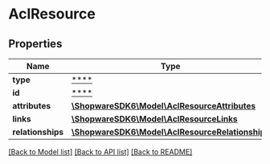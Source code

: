 # AclResource

## Properties
Name | Type | Description | Notes
------------ | ------------- | ------------- | -------------
**type** | [****](.md) |  | [optional] 
**id** | [****](.md) |  | [optional] 
**attributes** | [**\ShopwareSDK6\Model\AclResourceAttributes**](AclResourceAttributes.md) |  | [optional] 
**links** | [**\ShopwareSDK6\Model\AclResourceLinks**](AclResourceLinks.md) |  | [optional] 
**relationships** | [**\ShopwareSDK6\Model\AclResourceRelationships**](AclResourceRelationships.md) |  | [optional] 

[[Back to Model list]](../../README.md#documentation-for-models) [[Back to API list]](../../README.md#documentation-for-api-endpoints) [[Back to README]](../../README.md)

